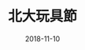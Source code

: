 ---
layout: carousel
category: posters
title: 北大玩具節
imagesrc: https://imgur.com/GesmgZp
eventurl: 
date: 2018-11-10
---